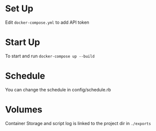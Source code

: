 # Set Up

Edit `docker-compose.yml` to add API token

# Start Up

To start and run `docker-compose up --build`

# Schedule

You can change the schedule in config/schedule.rb

# Volumes

Container Storage and script log is linked to the project dir in `./exports`
